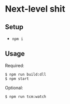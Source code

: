 # Next-level shit

## Setup

* `npm i`

## Usage

Required:

```
$ npm run build:dll
$ npm start
```

Optional:

```
$ npm run tcm:watch
```

